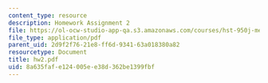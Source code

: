 ```yaml
---
content_type: resource
description: Homework Assignment 2
file: https://ol-ocw-studio-app-qa.s3.amazonaws.com/courses/hst-950j-medical-computing-spring-2003/8a635fafe124005ee38d362be1399fbf_hw2.pdf
file_type: application/pdf
parent_uid: 2d9f2f76-21e8-ff6d-9341-63a018380a82
resourcetype: Document
title: hw2.pdf
uid: 8a635faf-e124-005e-e38d-362be1399fbf
---
```

